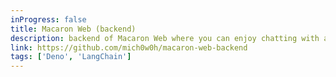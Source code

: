 ```yaml
---
inProgress: false
title: Macaron Web (backend)
description: backend of Macaron Web where you can enjoy chatting with a character, Macaron
link: https://github.com/mich0w0h/macaron-web-backend
tags: ['Deno', 'LangChain']
---
```

